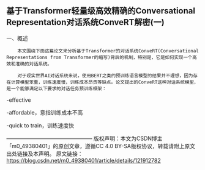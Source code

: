 ## 基于Transformer轻量级高效精确的Conversational Representation对话系统ConveRT解密(一)


一、概述

        本文围绕下面这篇论文来分析基于Transformer的对话系统ConveRT(Conversational Representations from Transformer的缩写)背后的机制，特别是，它是如何实现一个高效和准确的对话系统。

        对于现实世界AI对话系统来说，使用BERT之类的预训练语言模型的结果并不理想，因为存在计算模型笨重，训练速度慢，训练成本昂贵等缺点。论文提出的ConveRT这种对话系统模型，是一个能够满足以下要求的对话任务预训练框架：

-effective

-affordable，意指训练成本不高

-quick to train，训练速度快

————————————————
版权声明：本文为CSDN博主「m0_49380401」的原创文章，遵循CC 4.0 BY-SA版权协议，转载请附上原文出处链接及本声明。
原文链接：https://blog.csdn.net/m0_49380401/article/details/121912782
